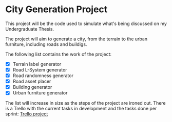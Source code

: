 # City Generation Project

This project will be the code used to simulate what's being discussed on my Undergraduate Thesis. 

The project will aim to generate a city, from the terrain to the urban furniture, including roads and buildigs.

The following list contains the work of the project:
- [X] Terrain label generator
- [x] Road L-System generator
- [x] Road randomness generator
- [X] Road asset placer
- [X] Building generator
- [X] Urban furniture generator

The list will increase in size as the steps of the project are ironed out. There is a Trello with the current tasks in development and the tasks done per sprint: [Trello project](https://trello.com/b/Hwj5aP2c/tfg-alberto-barragán "A tidy way to see the project's development")
